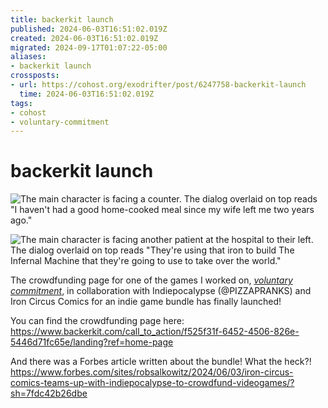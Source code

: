 ```yaml
---
title: backerkit launch
published: 2024-06-03T16:51:02.019Z
created: 2024-06-03T16:51:02.019Z
migrated: 2024-09-17T01:07:22-05:00
aliases:
- backerkit launch
crossposts:
- url: https://cohost.org/exodrifter/post/6247758-backerkit-launch
  time: 2024-06-03T16:51:02.019Z
tags:
- cohost
- voluntary-commitment
---
```


# backerkit launch

![The main character is facing a counter. The dialog overlaid on top reads "I haven't had a good home-cooked meal since my wife left me two years ago."](../press-kits/voluntary-commitment/screen-1.png)

![The main character is facing another patient at the hospital to their left. The dialog overlaid on top reads "They're using that iron to build The Infernal Machine that they're going to use to take over the world."](../press-kits/voluntary-commitment/screen-2.png)

The crowdfunding page for one of the games I worked on, _[voluntary commitment](../press-kits/voluntary-commitment/index.md)_, in collaboration with Indiepocalypse (@PIZZAPRANKS) and Iron Circus Comics for an indie game bundle has finally launched!

You can find the crowdfunding page here:
https://www.backerkit.com/call_to_action/f525f31f-6452-4506-826e-5446d71fc65e/landing?ref=home-page

And there was a Forbes article written about the bundle! What the heck?!
https://www.forbes.com/sites/robsalkowitz/2024/06/03/iron-circus-comics-teams-up-with-indiepocalypse-to-crowdfund-videogames/?sh=7fdc42b26dbe
